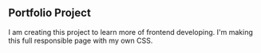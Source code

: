 <!-- how to link -->
<!-- [Create React App](https://github.com/facebook/create-react-app) -->

## Portfolio Project

I am creating this project to learn more of frontend developing. I'm making this full responsible page with my own CSS.
